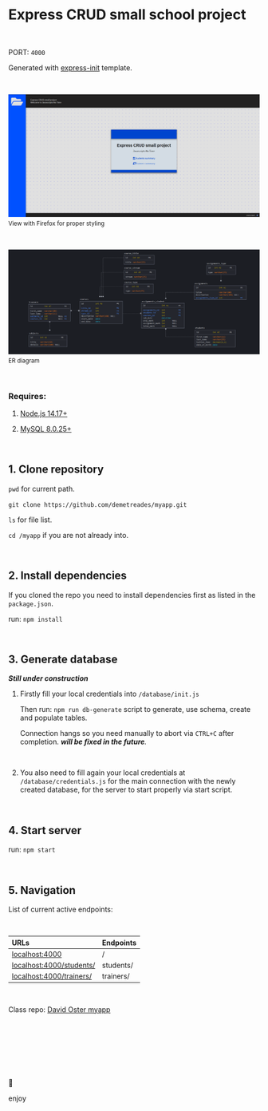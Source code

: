 # Express CRUD small school project

<br>

PORT: `4000`

Generated with [express-init](https://github.com/demetreades/express-init) template.

<br>

![sample](./public/img/sample.png)
<small>View with Firefox for proper styling</small>

<br>

![diagram](./public/img/diagram.png)
<small>ER diagram</small>

<br>

### Requires:
1. [Node.js 14.17+](https://nodejs.org/en/download/)

2. [MySQL 8.0.25+](https://dev.mysql.com/downloads/)

<br>


## 1. Clone repository

`pwd` for current path.

`git clone https://github.com/demetreades/myapp.git`

`ls` for file list.

`cd /myapp` if you are not already into.

<br>

## 2. Install dependencies

If you cloned the repo you need to install dependencies first as listed in the `package.json`. 

run: `npm install`

<br>

## 3. Generate database

_**Still under construction**_

1. Firstly fill your local credentials into `/database/init.js` 

    Then run: `npm run db-generate` script to generate, use schema, create and populate tables. 
    
    Connection hangs so you need manually to abort via `CTRL+C` after completion. _**will be fixed in the future**._ 

<br>

2. You also need to fill again your local credentials at `/database/credentials.js` for the main  connection with the newly created database, for the server to start properly via start script.

<br>

## 4. Start server

run: `npm start` 

<br>

## 5. Navigation

List of current active endpoints:

<br>


| URLs                                                      | Endpoints      |
|:----------------------------------------------------------|:---------------|
|[localhost:4000](http://localhost:4000)                    |        /       |
|[localhost:4000/students/](http://localhost:4000/students/)|    students/   | 
|[localhost:4000/trainers/](http://localhost:4000/trainers/)|    trainers/   | 

<br>

Class repo: [David Oster myapp](https://github.com/davidoster/myapp)

<br>

<br>

<br>

<br>

<br>

<br>


🤿 

enjoy
